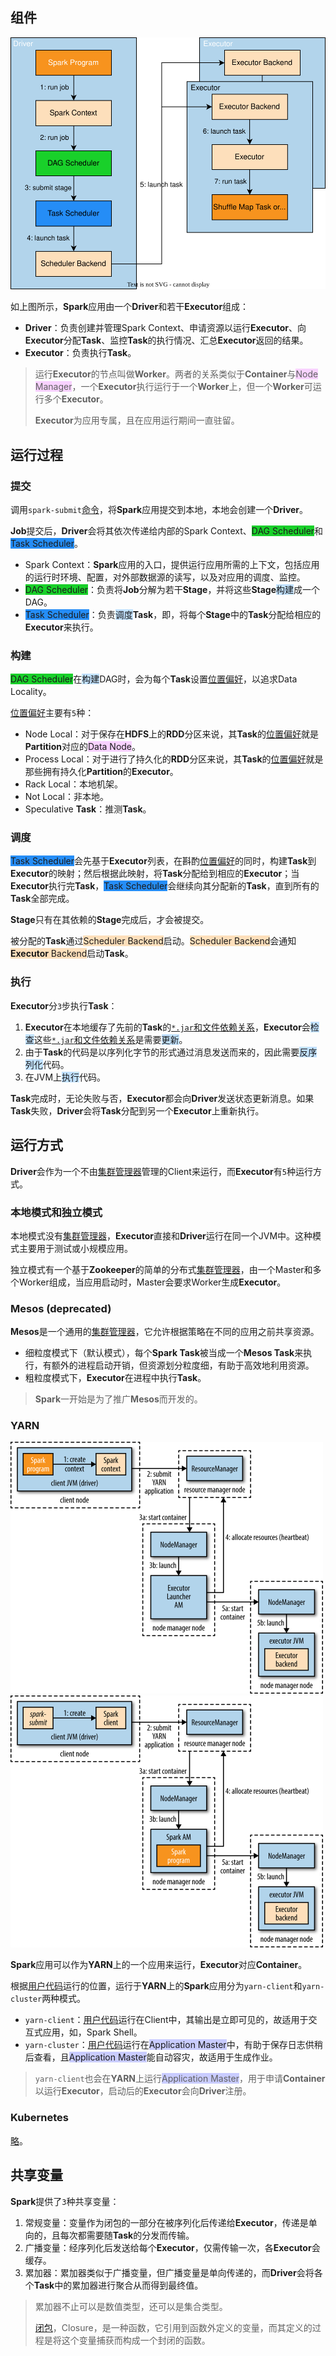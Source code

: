 ## 组件

![](../images/9/spark_run_a_job.svg)

如上图所示，**Spark**应用由一个**Driver**和若干**Executor**组成：

- **Driver**：负责创建并管理Spark Context、申请资源以运行**Executor**、向**Executor**分配**Task**、监控**Task**的执行情况、汇总**Executor**返回的结果。
- **Executor**：负责执行**Task**。

> 运行**Executor**的节点叫做**Worker**。两者的关系类似于**Container**与<span style=background:#f8d2ff>Node Manager</span>，一个**Executor**执行运行于一个**Worker**上，但一个**Worker**可运行多个**Executor**。
>
> **Executor**为应用专属，且在应用运行期间一直驻留。



## 运行过程

### 提交

调用`spark-submit`[命令](https://www.hadoopdoc.com/spark/spark-submit-intro#h2-spark-submit-)，将**Spark**应用提交到本地，本地会创建一个**Driver**。

**Job**提交后，**Driver**会将其依次传递给内部的Spark Context、<span style=background:#19d02a>DAG Scheduler</span>和<span style=background:#258df6>Task Scheduler</span>。

- Spark Context：**Spark**应用的入口，提供运行应用所需的上下文，包括应用的运行时环境、配置，对外部数据源的读写，以及对应用的调度、监控。
- <span style=background:#19d02a>DAG Scheduler</span>：负责将**Job**分解为若干**Stage**，并将这些**Stage**<span style=background:#c2e2ff>构建</span>成一个DAG。
- <span style=background:#258df6>Task Scheduler</span>：负责<span style=background:#c2e2ff>调度</span>**Task**，即，将每个**Stage**中的**Task**分配给相应的**Executor**来执行。

### 构建

<span style=background:#19d02a>DAG Scheduler</span>在<span style=background:#c2e2ff>构建</span>DAG时，会为每个**Task**设置<u>位置偏好</u>，以追求Data Locality。

<u>位置偏好</u>主要有`5`种：

- Node Local：对于保存在**HDFS**上的**RDD**分区来说，其**Task**的<u>位置偏好</u>就是**Partition**对应的<span style=background:#f8d2ff>Data Node</span>。
- Process Local：对于进行了持久化的**RDD**分区来说，其**Task**的<u>位置偏好</u>就是那些拥有持久化**Partition**的**Executor**。
- Rack Local：本地机架。
- Not Local：非本地。
- Speculative **Task**：推测**Task**。

### 调度

<span style=background:#258df6>Task Scheduler</span>会先基于**Executor**列表，在斟酌<u>位置偏好</u>的同时，构建**Task**到**Executor**的映射；然后根据此映射，将**Task**分配给到相应的**Executor**；当**Executor**执行完**Task**，<span style=background:#258df6>Task Scheduler</span>会继续向其分配新的**Task**，直到所有的**Task**全部完成。

**Stage**只有在其依赖的**Stage**完成后，才会被提交。

被分配的**Task**通过<span style=background:#FDDFBB>Scheduler Backend</span>启动。<span style=background:#FDDFBB>Scheduler Backend</span>会通知<span style=background:#FDDFBB>**Executor** Backend</span>启动**Task**。

### 执行

**Executor**分`3`步执行**Task**：

1. **Executor**在本地缓存了先前的**Task**的<u>`*.jar`和文件依赖关系</u>，**Executor**会<span style=background:#c2e2ff>检查</span>这些<u>`*.jar`和文件依赖关系</u>是需要<span style=background:#c2e2ff>更新</span>。
2. 由于**Task**的代码是以序列化字节的形式通过消息发送而来的，因此需要<span style=background:#c2e2ff>反序列化</span>代码。
3. 在JVM上<span style=background:#c2e2ff>执行</span>代码。

**Task**完成时，无论失败与否，**Executor**都会向**Driver**发送状态更新消息。如果**Task**失败，**Driver**会将**Task**分配到另一个**Executor**上重新执行。



## 运行方式

**Driver**会作为一个不由<u>集群管理器</u>管理的Client来运行，而**Executor**有`5`种运行方式。

### 本地模式和独立模式

本地模式没有<u>集群管理器</u>，**Executor**直接和**Driver**运行在同一个JVM中。这种模式主要用于测试或小规模应用。

独立模式有一个基于**Zookeeper**的简单的分布式<u>集群管理器</u>，由一个Master和多个Worker组成，当应用启动时，Master会要求Worker生成**Executor**。

### Mesos (deprecated)

**Mesos**是一个通用的<u>集群管理器</u>，它允许根据策略在不同的应用之前共享资源。

- 细粒度模式下（默认模式），每个**Spark Task**被当成一个**Mesos Task**来执行，有额外的进程启动开销，但资源划分粒度细，有助于高效地利用资源。
- 粗粒度模式下，**Executor**在进程中执行**Task**。

> **Spark**一开始是为了推广**Mesos**而开发的。

### YARN

<img src="../images/9/spark_in_yarn_client_mode.png" alt="yarn_client" style="zoom:50%;" /><img src="../images/9/spark_in_yarn_cluster_mode.png" alt="yarn_cluster" style="zoom:50%;" />

**Spark**应用可以作为**YARN**上的一个应用来运行，**Executor**对应**Container**。

根据<u>用户代码</u>运行的位置，运行于**YARN**上的**Spark**应用分为`yarn-client`和`yarn-cluster`两种模式。

- `yarn-client`：<u>用户代码</u>运行在Client中，其输出是立即可见的，故适用于交互式应用，如，Spark Shell。
- `yarn-cluster`：<u>用户代码</u>运行在<span style=background:#c9ccff>Application Master</span>中，有助于保存日志供稍后查看，且<span style=background:#c9ccff>Application Master</span>能自动容灾，故适用于生成作业。

> `yarn-client`也会在**YARN**上运行<span style=background:#c9ccff>Application Master</span>，用于申请**Container**以运行**Executor**，启动后的**Executor**会向**Driver**注册。

### Kubernetes

[略](https://spark.apache.org/docs/latest/#launching-on-a-cluster)。



## 共享变量

**Spark**提供了`3`种共享变量：

1. 常规变量：变量作为闭包的一部分在被序列化后传递给**Executor**，传递是单向的，且每次都需要随**Task**的分发而传输。
2. 广播变量：经序列化后发送给每个**Executor**，仅需传输一次，各**Executor**会缓存。
3. 累加器：累加器类似于广播变量，但广播变量是单向传递的，而**Driver**会将各个**Task**中的累加器进行聚合从而得到最终值。

> 累加器不止可以是数值类型，还可以是集合类型。
>
> [闭包](https://www.runoob.com/scala/scala-closures.html)，Closure，是一种函数，它引用到函数外定义的变量，而其定义的过程是将这个变量捕获而构成一个封闭的函数。

